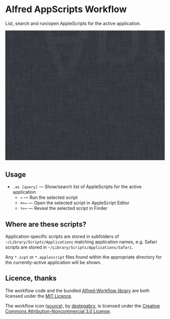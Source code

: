 # Alfred AppScripts Workflow #

List, search and run/open AppleScripts for the active application.

![](demo.gif "")

## Usage ##

- `.as [query]` — Show/search list of AppleScripts for the active application
	+ `↩` — Run the selected script
	+ `⌘+↩` — Open the selected script in AppleScript Editor
	+ `⌥+↩` — Reveal the selected script in Finder

## Where are these scripts? ##

Application-specific scripts are stored in subfolders of `~/Library/Scripts/Applications` matching application names, e.g. Safari scripts are stored in `~/Library/Scripts/Applications/Safari`.

Any `*.scpt` or `*.applescript` files found within the appropriate directory for the currently-active application will be shown.

## Licence, thanks ##

The workflow code and the bundled [Alfred-Workflow library](https://github.com/deanishe/alfred-workflow) are both licensed under the [MIT Licence](http://opensource.org/licenses/MIT).

The workflow icon ([source](http://destegabry.deviantart.com/art/AppleScript-Folder-79793515)), by [destegabry](http://destegabry.deviantart.com/), is licensed under the [Creative Commons Attribution-Noncommercial 3.0 License](http://creativecommons.org/licenses/by-nc/3.0/).
